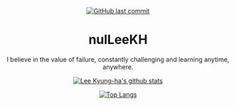 <div align=center>

[![GitHub last commit](https://img.shields.io/github/last-commit/nulLeeKH/RESUME.svg)](https://github.com/nulLeeKH)

# nulLeeKH
I believe in the value of failure, constantly challenging and learning anytime, anywhere. 

[![Lee Kyung-ha's github stats](https://github-readme-stats.vercel.app/api?username=nulLeeKH&show_icons=true&title_color=ffd1dc&icon_color=ffd1dc)](https://github.com/nulleekh)

[![Top Langs](https://github-readme-stats.vercel.app/api/top-langs/?username=nulLeeKH&layout=compact&title_color=ffd1dc&icon_color=ffd1dc)](https://github.com/nulleekh)

</div>
